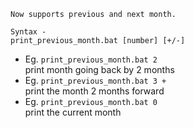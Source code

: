 ```Now supports previous and next month.``` 

```Syntax - ```<br>
```print_previous_month.bat [number] [+/-]```
- Eg. `print_previous_month.bat 2` <br>print month going back by 2 months
- Eg. `print_previous_month.bat 3 +` <br> print the month 2 months forward
- Eg. `print_previous_month.bat 0` <br> print the current month

